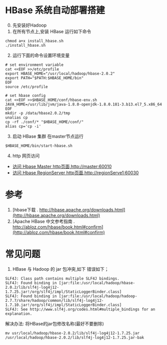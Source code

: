 # HBase 系统自动部署搭建
0. 先安装好Hadoop
1. 在所有节点上,安装 HBase 运行如下命令
```
chmod a+x install_hbase.sh
./install_hbase.sh
```
2. 运行下面的命令设置环境变量
```
# set environment variable
cat <<EOF >>/etc/profile
export HBASE_HOME="/usr/local/hadoop/hbase-2.0.2"
export PATH="$PATH:$HBASE_HOME/bin"
EOF
source /etc/profile

# set hbase config
cat <<EOF >>$HBASE_HOME/conf/hbase-env.sh
JAVA_HOME=/usr/lib/jvm/java-1.8.0-openjdk-1.8.0.181-3.b13.el7_5.x86_64
EOF
mkdir -p /data/hbase2.0.2/tmp
unalias cp
cp -rf ./conf/* "$HBASE_HOME/conf/"
alias cp='cp -i'
```

3. 启动 HBase 集群
在master节点运行
```
$HBASE_HOME/bin/start-hbase.sh
```

4. http 网页访问
 - [访问 Hbase Master http页面,http://master:60010](http://50125.hnbdata.cn:60010)
 - [访问 Hbase RegionServer http页面,http://regionServe1:60030](http://50126.hnbdata.cn:60030)

# 参考
1. [hbase下载 . http://hbase.apache.org/downloads.html](http://hbase.apache.org/downloads.html)
2. [Apache HBase 中文参考指南 . http://abloz.com/hbase/book.html#confirm](http://abloz.com/hbase/book.html#confirm)

# 常见问题
1. HBase 与 Hadoop 的 jar 包冲突,如下
错误如下；
```
SLF4J: Class path contains multiple SLF4J bindings.
SLF4J: Found binding in [jar:file:/usr/local/hadoop/hbase-2.0.2/lib/slf4j-log4j12-1.7.25.jar!/org/slf4j/impl/StaticLoggerBinder.class]
SLF4J: Found binding in [jar:file:/usr/local/hadoop/hadoop-2.7.7/share/hadoop/common/lib/slf4j-log4j12-1.7.10.jar!/org/slf4j/impl/StaticLoggerBinder.class]
SLF4J: See http://www.slf4j.org/codes.html#multiple_bindings for an explanation.
```
解决办法:
将HBase的jar包修改名称(最好不要删除)
```
mv usr/local/hadoop/hbase-2.0.2/lib/slf4j-log4j12-1.7.25.jar /usr/local/hadoop/hbase-2.0.2/lib/slf4j-log4j12-1.7.25.jar-bak
```